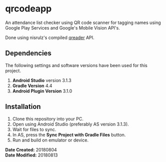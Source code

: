 # qrcodeapp
An attendance list checker using QR code scanner for tagging names using Google Play Services and Google's Mobile Vision API's.

Done using nisrulz's compiled [qreader](https://github.com/nisrulz/qreader) API.

## Dependencies

The following settings and software versions have been used for this project.

1. **Android Studio** version 3.1.3
2. **Gradle Version** 4.4
3. **Android Plugin Version** 3.1.0

## Installation

1. Clone this repository into your PC.
2. Open using Android Studio (preferably AS version 3.1.3).
3. Wait for files to sync.
4. In AS, press the **Sync Project with Gradle Files** button.
5. Run and build on emulator or device.

**Date Created:** 20180804<br>
**Date Modified:** 20180813